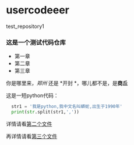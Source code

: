 # usercodeeer
test_repository1

### 这是一个测试代码仓库
- 第一章
- 第二章
- 第三章

你是哪里来，*郑州* 还是 *开封 *，哪儿都不是，是**商丘**

这是一短python代码：
```python
  str1 = '我是python,我中文名叫蟒蛇,出生于1990年'
  print(str.split(str1,','))
```
详情请看[第二个文件](https://github.com/mphanker/usercodeeer/blob/main/second_file.md)

再详情请看[第三个文件](https://github.com/mphanker/usercodeeer/blob/main/files/thirdmd.md)
